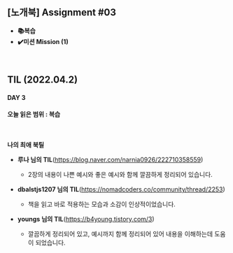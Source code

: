 ## [노개북] Assignment #03

- **📚복습**
- **✔️미션 Mission (1)**

<br>

## TIL (2022.04.2)
#### DAY 3
#### 오늘 읽은 범위 : 복습

<br>

**나의 최애 북틸**

- **루나 님의 TIL**(https://blog.naver.com/narnia0926/222710358559)
  - 2장의 내용이 나쁜 예시와 좋은 예시와 함께 깔끔하게 정리되어 있습니다.

- **dbalstjs1207 님의 TIL**(https://nomadcoders.co/community/thread/2253)
  - 책을 읽고 바로 적용하는 모습과 소감이 인상적이었습니다.

- **youngs 님의 TIL**(https://b4young.tistory.com/3)  
  - 깔끔하게 정리되어 있고, 예시까지 함께 정리되어 있어 내용을 이해하는데 도움이 되었습니다.    
  
